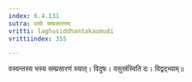 ```yaml
---
index: 6.4.131
sutra: वसोः सम्प्रसारणम्
vritti: laghusiddhantakaumudi
vrittiindex: 355

---
```

वस्वन्तस्य भस्य सम्प्रसारणं स्यात्। विदुषः। वसुस्रंस्विति दः। विद्वद्भ्याम्॥